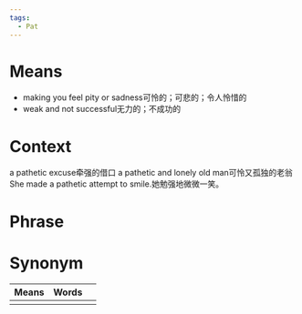 ```yaml
---
tags:
  - Pat
---
```

# Means
- making you feel pity or sadness可怜的；可悲的；令人怜惜的
- weak and not successful无力的；不成功的
# Context
a pathetic excuse牵强的借口
a pathetic and lonely old man可怜又孤独的老翁
She made a pathetic attempt to smile.她勉强地微微一笑。
# Phrase

# Synonym
| Means | Words |     |
| ----- | ----- | --- |
|       |       |     |
